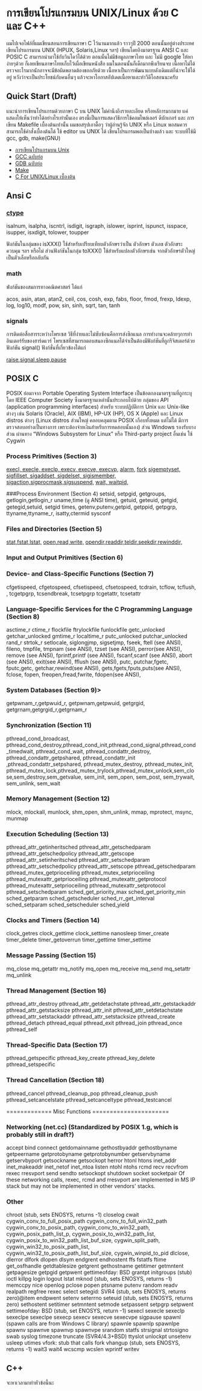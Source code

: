 # การเขียนโปรแกรมบน UNIX/Linux ด้วย C และ C++
ผมไปเจอไฟล์ที่ผมเขียนสอนการเขียนภาษา C ไว้นานมากแล้ว ราวๆปี 2000 ตอนนั้นอยู่ต่างประเทศเขียนโปรแกรมบน UNIX (HPUX, Solaris,Linux ฯลฯ)
เขียนโดยอิงมาตรฐาน ANSI C และ POSIC C สามารถนำมาใช้กับวินโดว์ได้ด้วย ตอนนั้นไม่มีข้อมูลภาษาไทย และ ไม่มี google ให้หาง่ายๆด้วย 
ก็เลยเขียนภาษาไทยเก็บไว้เผื่อเขียนหนังสือ ผมในตอนนั้นก็เด็กมากพึงเรียนจบ เนื้อหาไม่ได้ตรวจอะไรมากนักอาจจะมีข้อผิดพลาดต้องขออภัยด้วย 
เนื้อหาเป็นการพัฒนาแบบดังเดิมแต่ก็น่าจะใช้ได้อยู่ หวังว่าจะเป็นประโยชน์กับคนอื่นๆ แล้วจะหาโอกาสอัปเดตเนื้อหาและทำวีดีโอสอนนะครับ

## Quick Start (Draft)
แนะนำการเขียนโปรแกรมด้วยภาษา C บน UNIX ไม่คำนึงถึงรายละเอียด หรือหลัการมากมาย 
แค่แสดงให้เห็นว่าทำได้อย่างไรเท่านั้นเอง ตรงนี้เป็นการแสดงวิธีการใช้คอมไพล์เลอร์ ดีบักเกอร์ 
และ การเขียน Makefile เบื้องต้นเท่านั้น ผมขอสรุปเอาดื้อๆ ว่าผู้อ่านรู้จัก UNIX หรือ Linux พอสมควร สามารถใช้คำสั่งเบื้องต้นได้ 
ใช้ editor บน UNIX ได้ เขียนโปรแกรมพอเป็นบ้างแล้ว และ ระบบทีใช้มี gcc, gdb, make(GNU)
- [การเขียนโปรแกรมบน Unix](./quickC/intro.md)
- [GCC ฉบับย่อ](./quickC/intro.md)
- [GDB ฉบับย่อ](./quickC/gdb.md)
- [Make](./quickC/make.md)
- [C For UNIX/Linux เบื้องต้น](basicC.md)

## Ansi C

### [ctype](./ANSI/toupper-tolower-isxxx.md)
isalnum, isalpha, iscntrl, isdigit, isgraph, islower, isprint, ispunct, isspace, isupper, isxdigit, tolower, toupper 

ฟังก์ชันในกลุ่มของ isXXX() ใช้สำหรับเปรียบเทียบตัวอักษรว่าเป็น ตัวอักษร ตัวเลข ตัวอักขระควบคุม ฯลฯ หรือไม่ ส่วนฟังก์ชันในกลุ่ม toXXX() ใช้สำหรับแปลงตัวอักษรเช่น  จากตัวอักษรตัวใหญ่เป็นตัวเล็กหรือกลับกัน

### math
ฟํงก์ชันของสมการทางคณิตศาสตร์ ได้แก่

acos, asin, atan, atan2, ceil, cos, cosh, exp, fabs, floor, fmod, frexp, ldexp, log, log10, modf, pow, sin, sinh, sqrt, tan, tanh 

### signals
  การติดต่อสื่อสารระหว่างโพรเซส วิธีที่ง่ายและไม่ซับซ้อนคือการส่งซิกแนล การทำงานจะคล้ายๆการทำอินเตอร์รับของฮาร์ดแวร์ 
  โพรเซสที่สามารถตอบสนองซิกแนลได้จำเป็นต้องมีฟังก์ชันที่ถูกรีจิสเตอร์ด้วยฟังก์ชัน signal() ฟังก์ชั่นที่เกี่ยวข้องได้แก่
  
[raise](./ANSI/raise.md),[signal,sleep,pause](./ANSI/signal-sleep-pause.md) 

## POSIX C
POSIX ย่อมาจาก Portable Operating System Interface เป็นข้อตกลงมาตรฐานที่ถูกระบุโดย IEEE Computer Society
ซึ่งมาตรฐานเหล่านั้นประกอบไปด้วย กลุ่มของ API (application programming interfaces) สำหรับ 
ระบบปฏิบัติการ Unix และ Unix-like ต่างๆ เช่น Solaris (Oracle), AIX (IBM), HP-UX (HP), OS X (Apple) 
และ Linux distros ต่างๆ (Linux distros ส่วนใหญ่ คลอบคลุมตาม POSIX เกือบทั้งหมด แต่ไม่ได้ มีการตรวจสอบอย่างเป็นทางการ เพราะต้องจ่ายเงินสำหรับการทดสอบนั้นเอง) 
ส่วน Windows รองรับบางส่วน ผ่านทาง “Windows Subsystem for Linux” หรือ Third-party project อื่นเช่น ใช้ Cygwin

### Process Primitives (Section 3)
[execl, execle, execlp, execv, execve, execvp,](execx.md)
[alarm,](alarm.md)
[fork](fork.md)
[sigemptyset, sigfillset, sigaddset, sigdelset, sigismember, sigaction,sigprocmask,sigsuspend,](sigxx.md)
[wait, waitpid,](wait-waitpid.md)

###Process Environment (Section 4)
setsid, setpgid, getgroups, getlogin,getlogin_r
uname,time (ดู ANSI time),
getuid, geteuid, getgid, getegid,setuid, setgid
times, getenv,putenv,getpid, getppid, getpgrp,
ttyname,ttyname_r, isatty,ctermid
sysconf
### Files and Directories (Section 5)

[stat,fstat,lstat,](./POSIX/stat-fstat-lstat.md)
[open,read,write,](./POSIX/open-read-write.md)
[opendir,readdir,teldir,seekdir,rewinddir,](./POSIX/opendir-readdir-teldir-seekdir-rewinddir.md)

### Input and Output Primitives (Section 6)

### Device- and Class-Specific Functions (Section 7)
cfgetispeed, cfgetospeed, cfsetispeed, cfsetospeed, tcdrain, tcflow, tcflush, , tcgetpgrp, tcsendbreak, tcsetpgrp 
tcgetattr, tcsetattr


### Language-Specific Services for the C Programming Language (Section 8)
asctime_r ctime_r flockfile ftrylockfile funlockfile getc_unlocked getchar_unlocked gmtime_r localtime_r putc_unlocked putchar_unlocked rand_r strtok_r
setlocale, siglongjmp, sigsetjmp, 
fseek, ftell  (see ANSI),
fileno,
tmpfile, tmpnam (see ANSI),
tzset (see ANSI),
perror(see ANSI),
remove (see ANSI),
fprintf,printf (see ANSI),
fscanf,scanf (see ANSI),
abort (see ANSI),
exit(see ANSI),
fflush (see ANSI),
putc, putchar,fgetc, fputc,getc, getchar,rewind(see ANSI),
gets,fgets,fputs,puts(see ANSI),
fclose,  fopen, freopen,fread,fwrite, fdopen(see ANSI),
### System Databases (Section 9)>
getpwnam_r,getpwuid_r,
getpwnam,getpwuid,
getgrgid, getgrnam,getgrgid_r,getgrnam_r
### Synchronization (Section 11)
pthread_cond_broadcast, pthread_cond_destroy,pthread_cond_init,pthread_cond_signal,pthread_cond_timedwait, pthread_cond_wait,
pthread_condattr_destroy, pthread_condattr_getpshared, pthread_condattr_init ,pthread_condattr_setpshared, pthread_mutex_destroy,
pthread_mutex_init, pthread_mutex_lock,pthread_mutex_trylock,pthread_mutex_unlock,sem_close,sem_destroy,sem_getvalue,
sem_init, sem_open, sem_post, sem_trywait, sem_unlink, sem_wait

### Memory Management (Section 12)
mlock, mlockall, munlock, shm_open, shm_unlink,
mmap, mprotect, msync, munmap 

### Execution Scheduling (Section 13)
pthread_attr_getinheritsched pthread_attr_getschedparam pthread_attr_getschedpolicy pthread_attr_getscope pthread_attr_setinheritsched pthread_attr_setschedparam pthread_attr_setschedpolicy pthread_attr_setscope pthread_getschedparam pthread_mutex_getprioceiling pthread_mutex_setprioceiling pthread_mutexattr_getprioceiling pthread_mutexattr_getprotocol pthread_mutexattr_setprioceiling pthread_mutexattr_setprotocol pthread_setschedparam sched_get_priority_max sched_get_priority_min sched_getparam sched_getscheduler sched_rr_get_interval sched_setparam sched_setscheduler sched_yield

### Clocks and Timers (Section 14)
clock_getres clock_gettime clock_settime nanosleep timer_create timer_delete timer_getoverrun timer_gettime timer_settime 

### Message Passing (Section 15) 
mq_close mq_getattr mq_notify mq_open mq_receive mq_send mq_setattr mq_unlink 

### Thread Management (Section 16) 
pthread_attr_destroy pthread_attr_getdetachstate pthread_attr_getstackaddr pthread_attr_getstacksize pthread_attr_init pthread_attr_setdetachstate pthread_attr_setstackaddr pthread_attr_setstacksize pthread_create pthread_detach pthread_equal pthread_exit pthread_join pthread_once pthread_self 

### Thread-Specific Data (Section 17)
pthread_getspecific pthread_key_create pthread_key_delete pthread_setspecific  

### Thread Cancellation (Section 18)
pthread_cancel pthread_cleanup_pop pthread_cleanup_push pthread_setcancelstate pthread_setcanceltype pthread_testcancel 

============= Misc Functions ======================
### Networking (net.cc) (Standardized by POSIX 1.g, which is probably still in draft?) 
accept bind connect getdomainname gethostbyaddr gethostbyname getpeername getprotobyname getprotobynumber getservbyname getservbyport getsockname getsockopt herror htonl htons inet_addr inet_makeaddr inet_netof inet_ntoa listen ntohl ntohs rcmd recv recvfrom rexec rresvport send sendto setsockopt shutdown socket socketpair 
Of these networking calls, rexec, rcmd and rresvport are implemented in MS IP stack but may not be implemented in other vendors' stacks. 
### Other
chroot (stub, sets ENOSYS, returns -1) closelog cwait cygwin_conv_to_full_posix_path cygwin_conv_to_full_win32_path cygwin_conv_to_posix_path, cygwin_conv_to_win32_path, cygwin_posix_path_list_p, cygwin_posix_to_win32_path_list, cygwin_posix_to_win32_path_list_buf_size, cygwin_split_path, cygwin_win32_to_posix_path_list, cygwin_win32_to_posix_path_list_buf_size, cygwin_winpid_to_pid dlclose, dlerror dlfork dlopen dlsym endgrent endhostent ffs fstatfs ftime get_osfhandle getdtablesize getgrent gethostname getitimer getmntent getpagesize getpgid getpwent gettimeofday: BSD grantpt initgroups (stub) ioctl killpg login logout lstat mknod (stub, sets ENOSYS, returns -1) memccpy nice openlog pclose popen ptsname putenv random readv realpath regfree rexec select setegid: SVR4 (stub, sets ENOSYS, returns zero)@item endpwent setenv seterrno seteuid (stub, sets ENOSYS, returns zero) sethostent setitimer setmntent setmode setpassent setpgrp setpwent 
settimeofday: BSD (stub, set ENOSYS, return -1) sexecl sexecle sexeclp sexeclpe sexeclpe sexecp sexecv sexecve sexecvpe sigpause spawnl (spawn calls are from Windows C library) spawnle spawnlp spawnlpe spawnv spawnve spawnvp spawnvpe srandom statfs strsignal strtosigno swab syslog timezone truncate (SVR4/4.3+BSD) ttyslot unlockpt unsetenv usleep utimes vfork: stub that calls fork vhangup (stub, sets ENOSYS, returns -1) wait3 wait4 wcscmp wcslen wprintf writev 


## C++ 
จะหาเวลามาทำหัวข้อนี้นะ

